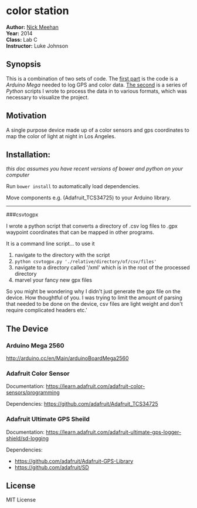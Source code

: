 color station
=============

**Author:** [Nick Meehan](https://github.com/unsalted)  
**Year:** 2014  
**Class:** Lab C  
**Instructor:** Luke Johnson  


## Synopsis

This is a combination of two sets of code. The [first part](color_station/sheild_sdlog_gps_color/) is the code is a *Arduino Mega* needed to log GPS and color data.  [The second](/data-processing/) is a series of *Python* scripts I wrote to process the data in to various formats, which was necessary to visualize the project.


## Motivation

A single purpose device made up of a color sensors and gps coordinates to map the color of light at night in Los Angeles.


## Installation:

*this doc assumes you have recent versions of bower and python on your computer*

Run ``bower install`` to automatically load dependencies.

Move components e.g. (Adafruit_TCS34725) to your Arduino library.

-----------------

###csvtogpx

I wrote a python script that converts a directory of .csv log files to .gpx waypoint coordinates that can be mapped in other programs.

It is a command line script... to use it
    
1. navigate to the directory with the script
2. `python csvtogpx.py './relative/directory/of/csv/files'`
4. navigate to a directory called '/xml' which is in the root of the processed directory
3. marvel your fancy new gpx files

So you might be wondering why I didn't just generate the gpx file on the device. How thoughtful of you. I was trying to limit the amount of parsing that needed to be done on the device, csv files are light weight and don't require complicated headers etc.'

## The Device

### Arduino Mega 2560

http://arduino.cc/en/Main/arduinoBoardMega2560

### Adafruit Color Sensor

Documentation:
https://learn.adafruit.com/adafruit-color-sensors/programming

Dependencies:
https://github.com/adafruit/Adafruit_TCS34725


### Adafruit Ultimate GPS Sheild

Documentation: 
https://learn.adafruit.com/adafruit-ultimate-gps-logger-shield/sd-logging

Dependencies:
- https://github.com/adafruit/Adafruit-GPS-Library
- https://github.com/adafruit/SD


## License

MIT License
